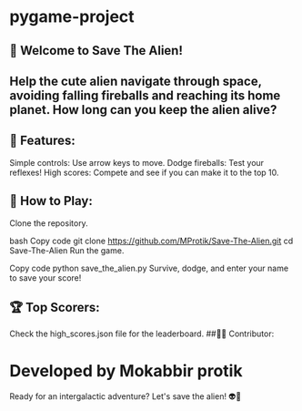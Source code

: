 # pygame-project
## 👾 Welcome to Save The Alien!

## Help the cute alien navigate through space, avoiding falling fireballs and reaching its home planet. How long can you keep the alien alive?

## 🚀 Features:

Simple controls: Use arrow keys to move.
Dodge fireballs: Test your reflexes!
High scores: Compete and see if you can make it to the top 10.
## 🌟 How to Play:

Clone the repository.

bash
Copy code
git clone https://github.com/MProtik/Save-The-Alien.git
cd Save-The-Alien
Run the game.

Copy code
python save_the_alien.py
Survive, dodge, and enter your name to save your score!

## 🏆 Top Scorers:

Check the high_scores.json file for the leaderboard.
##👨‍💻 Contributor:

# Developed by Mokabbir protik

Ready for an intergalactic adventure? Let's save the alien! 👽🌌
